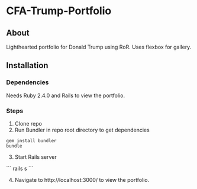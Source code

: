 # CFA-Trump-Portfolio
## About
Lighthearted portfolio for Donald Trump using RoR. Uses flexbox for gallery.

## Installation
### Dependencies
Needs Ruby 2.4.0 and Rails to view the portfolio.
### Steps
1. Clone repo
1. Run Bundler in repo root directory to get dependencies
```
gem install bundler
bundle
```
<ol start="3">
<li>Start Rails server</li>
</ol>
  ```
  rails s
  ```
<ol start="4">
<li>Navigate to http://localhost:3000/ to view the portfolio.</li>
</ol>
